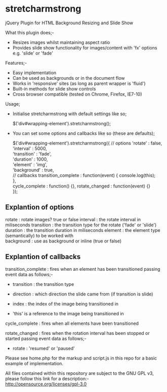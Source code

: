 stretcharmstrong
================

jQuery Plugin for HTML Background Resizing and Slide Show

What this plugin does;-

- Resizes images whilst maintaining aspect ratio
- Provides slide show functionality for images/content with 'fx' options e.g. 'slide' or 'fade'

Features;-

- Easy implementation
- Can be used as backgrounds or in the document flow
- Works in 'responsive' sites (as long as parent wrapper is 'fluid')
- Built-in methods for slide show controls
- Cross browser compatible (tested on Chrome, Firefox, IE7-10)

Usage;

- Initialise stretcharmstrong with default settings like so;


  $('div#wrapping-element').stretcharmstrong();


- You can set some options and callbacks like so (these are defaults);

  $('div#wrapping-element').stretcharmstrong({
    // options
    'rotate'     : false,                             
    'interval'   : 5000,                              
    'transition' : 'fade',                            
    'duration'   : 1000,                              
    'element'    : 'img',                             
    'background' : true,                              
    // callbacks
    transition_complete : function(event) {
      console.log(this);                                  
    },                                                                   
    cycle_complete : function() {},
    rotate_changed : function(event) {}    
  });

Explantion of options
---------------------

rotate     : rotate images? true or false 
interval   : the rotate interval in miliseconds 
transition : the transition type for the rotate ('fade' or 'slide') 
duration   : the transition duration in miliseconds 
element    : the element type (semantically) to be worked with  
background : use as background or inline (true or false) 
 
Explantion of callbacks
-----------------------
 
transition_complete : fires when an element has been transitioned passing event data as follows;- 
  - transition : the transition type 
  - direction  : which direction the slide came from (if transition is slide) 
  - index      : the index of the image being transitioned in 
   
  - 'this' is a reference to the image being transitioned in 
    
cycle_complete : fires when all elements have been transitioned  
 
rotate_changed : fires when the rotation interval has been stopped or started passing event data as follows;- 
  - rotate : 'resumed' or 'paused' 

Please see home.php for the markup and script.js in this repo for a basic example of implementation.

All files contained within this repository are subject to the GNU GPL v3, please follow this link for a description:-
http://opensource.org/licenses/gpl-3.0


  

